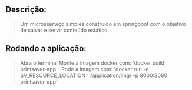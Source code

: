 ## Descrição:
> Um microsserviço simples construído em springboot com o objetivo de salvar e servir conteúdo estático.

## Rodando a aplicação:
> Abra o terminal
> Monte a imagem docker com: 'docker build printsaver-app .'
> Rode a imagem com: 'docker run -e SV_RESOURCE_LOCATION= /application/img/ -p 8000:8080 printsaver-app'

